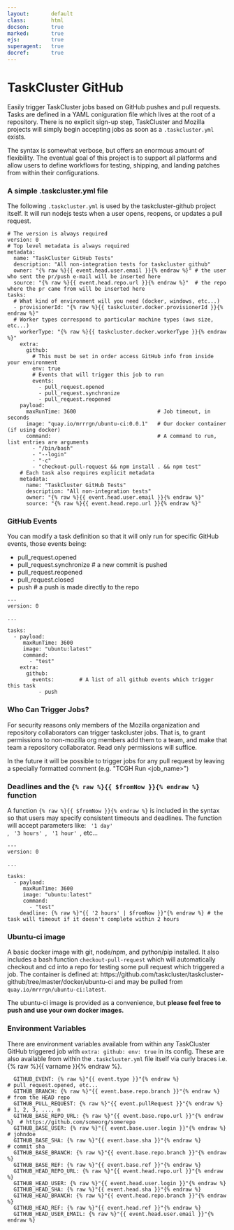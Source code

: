 ```yaml
---
layout:       default
class:        html
docson:       true
marked:       true
ejs:          true
superagent:   true
docref:       true
---
```


<h1>TaskCluster GitHub</h1>
<p>
Easily trigger TaskCluster jobs based on GitHub pushes and pull requests. Tasks are defined in a YAML coniguration file which lives at the root of a repository. There is no explicit sign-up step, TaskCluster and Mozilla projects will simply begin accepting jobs as soon as a <code>.taskcluster.yml</code> exists.
</p>
<p>
The syntax is somewhat verbose, but offers an enormous amount of flexibility. The eventual goal of this project is to support all platforms and allow users to define workflows for testing, shipping, and landing patches from within their configurations.
</p>

### A simple .taskcluster.yml file
<p>
The following <code>.taskcluster.yml</code> is used by the taskcluster-github project itself. It will run nodejs tests when a user opens, reopens, or updates a pull request.
</p>

```
# The version is always required
version: 0
# Top level metadata is always required
metadata:
  name: "TaskCluster GitHub Tests"
  description: "All non-integration tests for taskcluster github"
  owner: "{% raw %}{{ event.head.user.email }}{% endraw %}" # the user who sent the pr/push e-mail will be inserted here
  source: "{% raw %}{{ event.head.repo.url }}{% endraw %}"  # the repo where the pr came from will be inserted here
tasks:
  # What kind of environment will you need (docker, windows, etc...)
  - provisionerId: "{% raw %}{{ taskcluster.docker.provisionerId }}{% endraw %}"
  # Worker types correspond to particular machine types (aws size, etc...)
    workerType: "{% raw %}{{ taskcluster.docker.workerType }}{% endraw %}"
    extra:
      github:
        # This must be set in order access GitHub info from inside your environment
        env: true
        # Events that will trigger this job to run
        events:
          - pull_request.opened
          - pull_request.synchronize
          - pull_request.reopened
    payload:
      maxRunTime: 3600                          # Job timeout, in seconds
      image: "quay.io/mrrrgn/ubuntu-ci:0.0.1"   # Our docker container (if using docker)
      command:                                  # A command to run, list entries are arguments
        - "/bin/bash"
        - "--login"
        - "-c"
        - "checkout-pull-request && npm install . && npm test"
    # Each task also requires explicit metadata
    metadata:
      name: "TaskCluster GitHub Tests"
      description: "All non-integration tests"
      owner: "{% raw %}{{ event.head.user.email }}{% endraw %}"
      source: "{% raw %}{{ event.head.repo.url }}{% endraw %}"
```

### GitHub Events

You can modify a task definition so that it will only run for specific GitHub events, those events being:

  * pull_request.opened
  * pull_request.synchronize # a new commit is pushed
  * pull_request.reopened
  * pull_request.closed
  * push                     # a push is made directly to the repo


```
---
version: 0

...

tasks:
  - payload:
     maxRunTime: 3600
     image: "ubuntu:latest"
     command:
       - "test"
    extra:
      github:
        events:        # A list of all github events which trigger this task
          - push
```

### Who Can Trigger Jobs?
<p>
For security reasons only members of the Mozilla organization and repository collaborators can trigger taskcluster jobs. That is, to grant permissions to non-mozilla org members add them to a team, and make that team a repository collaborator. Read only permissions will suffice.

In the future it will be possible to trigger jobs for any pull request by leaving a specially formatted comment (e.g. "TCGH Run <job_name>")
</p>

### Deadlines and the <code>{% raw %}{{ $fromNow }}{% endraw %}</code> function

A function <code>{% raw %}{{ $fromNow }}{% endraw %}</code> is included in the syntax so that users may specify consistent timeouts and deadlines. The function will accept parameters like:
<code> '1 day' </code>, <code> '3 hours' </code>, <code> '1 hour' </code>, etc...

```
---
version: 0

...

tasks:
  - payload:
     maxRunTime: 3600
     image: "ubuntu:latest"
     command:
       - "test"
    deadline: {% raw %}"{{ '2 hours' | $fromNow }}"{% endraw %} # the task will timeout if it doesn't complete within 2 hours
```

### Ubuntu-ci image

<p>
A basic docker image with git, node/npm, and python/pip installed. It also includes a bash function <code>checkout-pull-request</code> which will automatically checkout and cd into a repo for testing some pull request which triggered a job. The container is defined at: https://github.com/taskcluster/taskcluster-github/tree/master/docker/ubuntu-ci and may be pulled from <code>quay.io/mrrrgn/ubuntu-ci:latest</code>.

The ubuntu-ci image is provided as a convenience, but <b>please feel free to push and use your own docker images.</b>
</p>

### Environment Variables

<p> There are environment variables available from within any TaskCluster GitHub triggered job with <code>extra: github: env: true</code> in its config. These are also available from within the <code>.taskcluster.yml</code> file itself via curly braces i.e. {% raw %}{{ varname }}{% endraw %}.</p>

```
  GITHUB_EVENT: {% raw %}"{{ event.type }}"{% endraw %}                   # pull_request.opened, etc...
  GITHUB_BRANCH: {% raw %}"{{ event.base.repo.branch }}"{% endraw %}      # from the HEAD repo
  GITHUB_PULL_REQUEST: {% raw %}"{{ event.pullRequest }}"{% endraw %}     # 1, 2, 3, ..., n
  GITHUB_BASE_REPO_URL: {% raw %}"{{ event.base.repo.url }}"{% endraw %}  # https://github.com/someorg/somerepo
  GITHUB_BASE_USER: {% raw %}"{{ event.base.user.login }}"{% endraw %}    # johndoe
  GITHUB_BASE_SHA: {% raw %}"{{ event.base.sha }}"{% endraw %}            # commit sha
  GITHUB_BASE_BRANCH: {% raw %}"{{ event.base.repo.branch }}"{% endraw %}
  GITHUB_BASE_REF: {% raw %}"{{ event.base.ref }}"{% endraw %}
  GITHUB_HEAD_REPO_URL: {% raw %}"{{ event.head.repo.url }}"{% endraw %}
  GITHUB_HEAD_USER: {% raw %}"{{ event.head.user.login }}"{% endraw %}
  GITHUB_HEAD_SHA: {% raw %}"{{ event.head.sha }}"{% endraw %}
  GITHUB_HEAD_BRANCH: {% raw %}"{{ event.head.repo.branch }}"{% endraw %}
  GITHUB_HEAD_REF: {% raw %}"{{ event.head.ref }}"{% endraw %}
  GITHUB_HEAD_USER_EMAIL: {% raw %}"{{ event.head.user.email }}"{% endraw %}
```

<div data-render-schema='http://schemas.taskcluster.net/github/v1/taskcluster-github-config.json'></div>
<div data-doc-ref='http://references.taskcluster.net/github/v1/api.json'></div>
<div data-doc-ref='http://references.taskcluster.net/github/v1/exchanges.json'></div>
